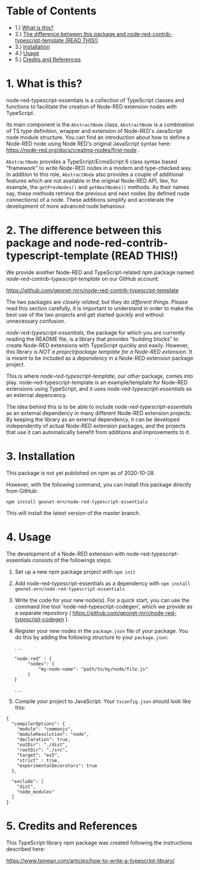
# Table of Contents
  - 1.) [What is this?](#1-what-is-this)
  - 2.) [The difference between this package and node-red-contrib-typescript-template (READ THIS!)](#2-the-difference-between-this-package-and-node-red-contrib-typescript-template-read-this)
  - 3.) [Installation](#3-installation)
  - 4.) [Usage](#4-usage)
  - 5.) [Credits and References](#5-credits-and-references)

# 1. What is this?
node-red-typescript-essentials is a collection of TypeScript classes and functions to facilitate the creation of Node-RED extension nodes with TypeScript. 

Its main component is the `AbstractNode` class. `AbstractNode` is a combination of TS type definition, wrapper and extension of Node-RED's JavaScript node module structure. You can find an introduction about how to define a Node-RED node using Node RED's original JavaScript syntax here: https://node-red.org/docs/creating-nodes/first-node .

`AbstractNode` provides a TypeScript/EcmaScript 6 class syntax based "framework" to write Node-RED nodes in a modern and type-checked way. In addition to this role, `AbstractNode` also provides a couple of additional features which are not available in the original Node-RED API, like, for example, the `getPrevNodes()` and `getNextNodes()` methods. As their names say, these methods retrieve the previous and next nodes (by defined node connections) of a node. These additions simplify and accelerate the development of more advanced node behaviour.

# 2. The difference between this package and node-red-contrib-typescript-template (READ THIS!)

We provide another Node-RED and TypeScript-related npm package named *node-red-contrib-typescript-template* on our GitHub account:

https://github.com/geonet-mrn/node-red-contrib-typescript-template

The two packages are *closely related*, but they do *different things*. Please read this section carefully, it is important to understand in order to make the best use of the two projects and get started quickly and without unnecessary confusion.

*node-red-typescript-essentials*, the package for which you are currently reading the README file, is a library that provides "building blocks" to create Node-RED extensions with TypeScript quickly and easily. However, this library is *NOT a project/package template for a Node-RED extension*. It is meant to be included as a *dependency* in a Node-RED extension package project.

This is where *node-red-typescript-template*, our *other* package, comes into play. node-red-typescript-template *is* an example/template for Node-RED extensions using TypeScript, and it uses *node-red-typescript-essentials* as an external depencency.

The idea behind this is to be able to include *node-red-typescript-essentials* as an external dependency in many different Node-RED extension projects. By keeping the library as an external dependency, it can be developed independently of actual Node-RED extension packages, and the projects that use it can automatically benefit from additions and improvements to it.




# 3. Installation

This package is not yet published on npm as of 2020-10-28.

However, with the following command, you can install this package directly from GitHub:

`npm install geonet-mrn/node-red-typescript-essentials`

This will install the latest version of the master branch.

# 4. Usage

The development of a Node-RED extension with node-red-typescript-essentials consists of the followings steps:

1. Set up a new npm package project with `npm init`


2. Add node-red-typescript-essentials as a dependency with `npm install geonet-mrn/node-red-typescript-essentials`

3. Write the code for your new node(s). For a quick start, you can use the command line tool 'node-red-typescript-codegen', which we provide as a separate repository ( https://github.com/geonet-mrn/node-red-typescript-codegen ).

4. Register your new nodes in the `package.json` file of your package. You do this by adding the following structure to  your `package.json`:

```
   ...

   "node-red" : {
        "nodes": {
            "my-node-name": "path/to/my/node/file.js"
        }
   }   
   
   ...
```

5. Compile your project to JavaScript. Your `tsconfig.json` should look like this:

```
{
  "compilerOptions": {
    "module": "commonjs",
    "moduleResolution": "node",
    "declaration": true,
    "outDir": "./dist",
    "rootDir": "./src",
    "target": "es5",
    "strict" : true,
    "experimentalDecorators": true   
  },
  
  "exclude": [
    "dist",
    "node_modules"
  ]
}
```



# 5. Credits and References

This TypeScript library npm package was created following the instructions described here:

https://www.tsmean.com/articles/how-to-write-a-typescript-library/
